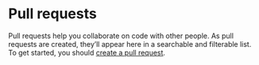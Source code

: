 # Pull requests

Pull requests help you collaborate on code with other people. As pull requests are created, they’ll appear here in a searchable and filterable list. To get started, you should [create a pull request](https://github.com/mgyannainglin/saihteesaing/compare).

